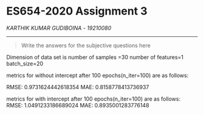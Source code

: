 # ES654-2020 Assignment 3

*KARTHIK KUMAR GUDIBOINA* - *19210080*

------

> Write the answers for the subjective questions here



Dimension of data set is 
number of samples =30
number of features=1
batch_size=20


metrics for without intercept after 100 epochs(n_iter=100) are as follows:

RMSE:  0.9731624442618354
MAE:  0.8158778413736937

metrics for with intercept after 100 epochs(n_iter=100) are as follows:
RMSE:  1.0491233186689024
MAE:  0.8935001283776148



